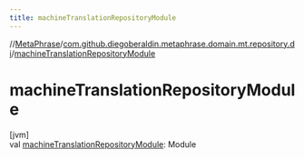 ```yaml
---
title: machineTranslationRepositoryModule
---
```

//[MetaPhrase](../../index.html)/[com.github.diegoberaldin.metaphrase.domain.mt.repository.di](index.html)/[machineTranslationRepositoryModule](machine-translation-repository-module.html)



# machineTranslationRepositoryModule



[jvm]\
val [machineTranslationRepositoryModule](machine-translation-repository-module.html): Module




